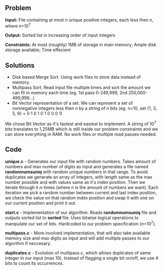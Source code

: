 ## Problem
**Input:** File containing at most *n* unique positive integers, each less then *n*, where *n*=10<sup>7</sup>

**Output:** Sorted list in increasing order of input integers

**Constraints:** At most (roughly) 1MB of storage in main memory; Ample disk storage available; Time effecient

## Solutions
+ Disk based Merge Sort. Using work files to store data instead of memory.
+ Multipass Sort. Read input file multiple times and sort the amount we can fit in memory each time (eg. 1st pass 0-249,999, 2nd 250,000-499,999...)
+ Bit Vector representation of a set. We can represent a set of nonnegative integers less then *n* by a string of *n* bits (eg. n=10, set {1, 3, 5, 9} = 0 1 0 1 0 1 0 0 0 1)

We chose Bit Vector as it's fastest and easiest to implement. A string of 10<sup>7</sup> bits translates to 1,25MB which is still inside our problem constraints and we can store everything in RAM. No work files or multiple read passes needed.

## Code

**unique.c** - Generates our input file with random numbers. Takes amount of numbers and max number of digits as input and generates a file named **randomnumsuniq** with random unique numbers in that range. To avoid duplicates we generate an array of integers, with length same as the max number possible and with values same as it's index position.
Then we iterate through it *n*-times (where *n* is the amount of numbers we want). Each iteration we pick a random number between current and last index position, we check the value on that random index position and swap it with one on our current position and print it out.

**start.c** - Implementation of our algorithm. Reads **randomnumsuniq** file and outputs sorted list to **sorted** file.
Uses bitwise logical operations to manipulate our set of bits. Hardcoded to our problem specification (*n*=10<sup>7</sup>).

**multipass.c** - More involved implementation, that will also take available memory size and max digits as input and will add multiple passes to our algorithm if neccesary.

**duplicates.c** - Evolution of multipass.c, which allows duplicates of same integer in our input (max 10).
Instead of flagging a single bit on/off, we use 4 bits to count its occurrences.
